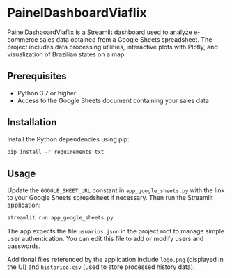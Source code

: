 # PainelDashboardViaflix

PainelDashboardViaflix is a Streamlit dashboard used to analyze e-commerce sales data obtained from a Google Sheets spreadsheet. The project includes data processing utilities, interactive plots with Plotly, and visualization of Brazilian states on a map.

## Prerequisites

- Python 3.7 or higher
- Access to the Google Sheets document containing your sales data

## Installation

Install the Python dependencies using pip:

```bash
pip install -r requirements.txt
```

## Usage

Update the `GOOGLE_SHEET_URL` constant in `app_google_sheets.py` with the link to your Google Sheets spreadsheet if necessary. Then run the Streamlit application:

```bash
streamlit run app_google_sheets.py
```

The app expects the file `usuarios.json` in the project root to manage simple user authentication. You can edit this file to add or modify users and passwords.

Additional files referenced by the application include `logo.png` (displayed in the UI) and `historico.csv` (used to store processed history data).
